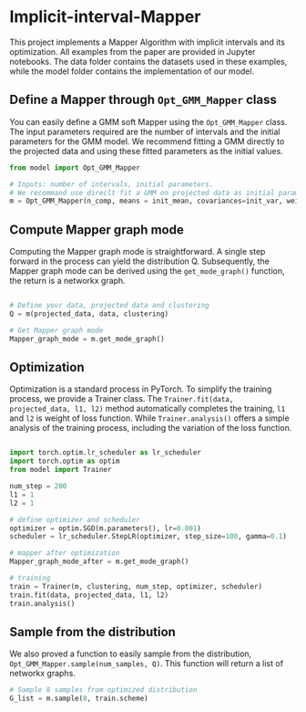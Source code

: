 # Implicit-interval-Mapper
This project implements a Mapper Algorithm with implicit intervals and its optimization. All examples from the paper are provided in Jupyter notebooks. The data folder contains the datasets used in these examples, while the model folder contains the implementation of our model.

## Define a Mapper through `Opt_GMM_Mapper` class
You can easily define a GMM soft Mapper using the `Opt_GMM_Mapper` class. The input parameters required are the number of intervals and the initial parameters for the GMM model. We recommend fitting a GMM directly to the projected data and using these fitted parameters as the initial values.

```python
from model import Opt_GMM_Mapper

# Inputs: number of intervals, initial parameters.
# We recommand use direclt fit a GMM on projected data as initial parameters.
m = Opt_GMM_Mapper(n_comp, means = init_mean, covariances=init_var, weights=init_weights)
```

## Compute Mapper graph mode
Computing the Mapper graph mode is straightforward. A single step forward in the process can yield the distribution Q. Subsequently, the Mapper graph mode can be derived using the `get_mode_graph()` function, the return is a networkx graph.

```python

# Define your data, projected data and clustering
Q = m(projected_data, data, clustering)

# Get Mapper graph mode
Mapper_graph_mode = m.get_mode_graph()

```
## Optimization
Optimization is a standard process in PyTorch. To simplify the training process, we provide a Trainer class. The `Trainer.fit(data, projected_data, l1, l2)` method automatically completes the training, `l1` and `l2` is weight of loss function. While `Trainer.analysis()` offers a simple analysis of the training process, including the variation of the loss function.

```python

import torch.optim.lr_scheduler as lr_scheduler
import torch.optim as optim
from model import Trainer

num_step = 200
l1 = 1 
l2 = 1 

# define optimizer and scheduler
optimizer = optim.SGD(m.parameters(), lr=0.001)
scheduler = lr_scheduler.StepLR(optimizer, step_size=100, gamma=0.1)

# mapper after optimization
Mapper_graph_mode_after = m.get_mode_graph()

# training
train = Trainer(m, clustering, num_step, optimizer, scheduler)
train.fit(data, projected_data, l1, l2)
train.analysis()

```


## Sample from the distribution
We also proved a function to easily sample from the distribution, `Opt_GMM_Mapper.sample(num_samples, Q)`. This function will return a list of networkx graphs.
```python
# Sample 8 samples from optimized distribution
G_list = m.sample(8, train.scheme)

```





